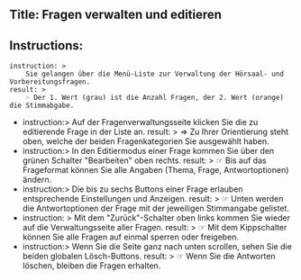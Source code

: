 Title: Fragen verwalten und editieren
----
Instructions:
-
	instruction: >
		Sie gelangen über die Menü-Liste zur Verwaltung der Hörsaal- und Vorbereitungsfragen.
	result: >
		☞ Der 1. Wert (grau) ist die Anzahl Fragen, der 2. Wert (orange) die Stimmabgabe.
-
	instruction:>
		Auf der Fragenverwaltungsseite klicken Sie die zu editierende Frage in der Liste an.
	result: >
		⇒ Zu Ihrer Orientierung steht oben, welche der beiden Fragenkategorien Sie ausgewählt haben.
-
	instruction:>
		In den Editiermodus einer Frage kommen Sie über den grünen Schalter "Bearbeiten" oben rechts.
	result: >
		☞ Bis auf das Frageformat können Sie alle Angaben (Thema, Frage, Antwortoptionen) ändern.
-
	instruction:>
		Die bis zu sechs Buttons einer Frage erlauben entsprechende Einstellungen und Anzeigen.
	result: >
		☞ Unten werden die Antwortoptionen der Frage mit der jeweiligen Stimmangabe gelistet.
-
	instruction: >
		Mit dem "Zurück"-Schalter oben links kommen Sie wieder auf die Verwaltungsseite aller Fragen.
	result: >
		☞ Mit dem Kippschalter können Sie alle Fragen auf einmal sperren oder freigeben.
-
	instruction:>
		Wenn Sie die Seite ganz nach unten scrollen, sehen Sie die beiden globalen Lösch-Buttons.
	result: >
		☞ Wenn Sie die Antworten löschen, bleiben die Fragen erhalten.
